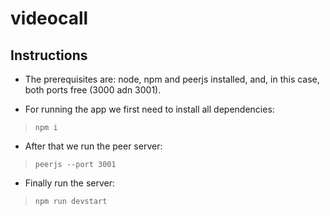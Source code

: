 # videocall

## Instructions

* The prerequisites are: node, npm and peerjs installed, and, in this case, both ports free (3000 adn 3001).

* For running the app we first need to install all dependencies:

> `npm i`

* After that we run the peer server:

> `peerjs --port 3001`

* Finally run the server:

> `npm run devstart`